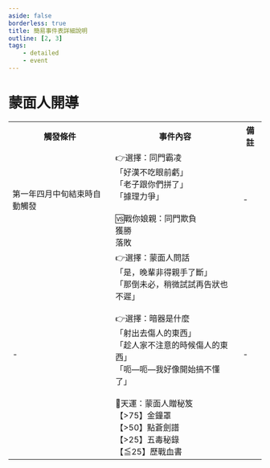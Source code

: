 ```yaml
---
aside: false
borderless: true
title: 簡易事件表詳細說明
outline: [2, 3]
tags:
    - detailed
    - event
---
```


# 蒙面人開導

<Table class="timeline-table">
    <tr class="timeline-header">
        <th>觸發條件</th>
        <th>事件內容</th>
        <th>備註</th>
    </tr>
	<tr>
		<td>第一年四月中旬結束時自動觸發</td>
		<td>
			<span title="性情-1、心相-10">👉選擇：同門霸凌 </span> <br>
			<span title="修養+1、性情-2、處世-1、心相-20">「好漢不吃眼前虧」</span> <br>
			<span title="性情+2、處世+2、修養-1、🆚戰你娘親：同門欺負">「老子跟你們拼了」</span> <br>
			<span title="性情+1、處世-1、嘴力+1、性情-1、段考難度增加">「據理力爭」</span> <br>
			<br>
			🆚戰你娘親：同門欺負<br>
			<span title="體力-1、內力-1、向心-6、武學+2、命運+1、心相+20、行動-1">獲勝</span> <br>
			<span title="體力-1、向心+4、命運+1、心相-20">落敗</span> <br>
		</td>
		<td>-</td>
	</tr>
	<tr>
		<td>-</td>
		<td>
			👉選擇：蒙面人問話 <br>
			<span title="性情+1、處世+1">「是，晚輩非得親手了斷」</span> <br>
			<span title="性情-1、道德-1、唐布衣+1">「那倒未必，稍微試試再告狀也不遲」</span> <br>
			<br>
			👉選擇：暗器是什麼 <br>
			「射出去傷人的東西」<br>
			<span title="道德-1、心相-5">「趁人家不注意的時候傷人的東西」</span> <br>
			<span title="心相+10">「呃—呃—我好像開始搞不懂了」</span> <br>
			<br>
			🎲天運：蒙面人贈秘笈<br>
			<span title="獲得秘笈《金鐘罩》">【>75】金鐘罩 </span> <br>
			<span title="獲得秘笈《點蒼劍譜》">【>50】點蒼劍譜 </span> <br>
			<span title="獲得秘笈《五毒秘錄》">【>25】五毒秘錄 </span> <br>
			<span title="獲得秘笈《歷戰血書》">【≦25】歷戰血書 </span> <br>
		</td>
		<td>-</td>
	</tr>
</table>






